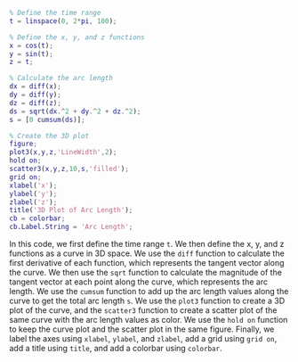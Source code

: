 ```matlab
% Define the time range
t = linspace(0, 2*pi, 100);

% Define the x, y, and z functions
x = cos(t);
y = sin(t);
z = t;

% Calculate the arc length
dx = diff(x);
dy = diff(y);
dz = diff(z);
ds = sqrt(dx.^2 + dy.^2 + dz.^2);
s = [0 cumsum(ds)];

% Create the 3D plot
figure;
plot3(x,y,z,'LineWidth',2);
hold on;
scatter3(x,y,z,10,s,'filled');
grid on;
xlabel('x');
ylabel('y');
zlabel('z');
title('3D Plot of Arc Length');
cb = colorbar;
cb.Label.String = 'Arc Length';

```

In this code, we first define the time range `t`. We then define the x, y, and z functions as a curve in 3D space. We use the `diff` function to calculate the first derivative of each function, which represents the tangent vector along the curve. We then use the `sqrt` function to calculate the magnitude of the tangent vector at each point along the curve, which represents the arc length. We use the `cumsum` function to add up the arc length values along the curve to get the total arc length `s`. We use the `plot3` function to create a 3D plot of the curve, and the `scatter3` function to create a scatter plot of the same curve with the arc length values as color. We use the `hold on` function to keep the curve plot and the scatter plot in the same figure. Finally, we label the axes using `xlabel`, `ylabel`, and `zlabel`, add a grid using `grid on`, add a title using `title`, and add a colorbar using `colorbar`. 